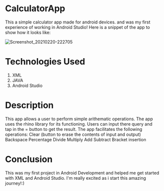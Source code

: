 # CalculatorApp
This a simple calculator app made for android devices. and was my first experience of working in Android Studio! Here is a snippet of the app to show how it looks like:

![Screenshot_20210220-222705](https://user-images.githubusercontent.com/69216934/108603576-c6298880-73ce-11eb-84ae-08f7e37e535d.jpg)

# Technologies Used

1. XML
2. JAVA
3. Android Studio

# Description

This app allows a user to perform simple arithematic operations. The app uses the rhino library for its functioning. Users can input there query and tap in the = button to get the result. The app facilitates the following operations:
Clear (button to erase the contents of input and output)
Backspace
Percentage
Divide
Multiply
Add
Subtract
Bracket insertion

# Conclusion

This was my first project in Android Development and helped me get started with XML and Android Studio. I'm really excited as i start this amazing journey!:)
